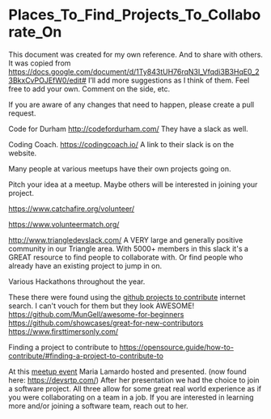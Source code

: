 # Places_To_Find_Projects_To_Collaborate_On

This document was created for my own reference. And to share with others.
It was copied from https://docs.google.com/document/d/1Ty843tUH76rqN3I_Vfqdi3B3HqE0_23BkxCvPOJEfW0/edit#
I’ll add more suggestions as I think of them. Feel free to add your own. Comment on the side, etc.

If you are aware of any changes that need to happen, please create a pull request.

Code for Durham http://codefordurham.com/ 
They have a slack as well.

Coding Coach. https://codingcoach.io/
A link to their slack is on the website.

Many people  at various meetups have their own projects going on.

Pitch your idea at a meetup. Maybe others will be interested in joining your project. 

https://www.catchafire.org/volunteer/

https://www.volunteermatch.org/

http://www.triangledevslack.com/
    A VERY large and generally positive community in our Triangle area.
    With 5000+ members in this slack it's a GREAT resource to find people to collaborate with.
    Or find people who already have an existing project to jump in on.

Various Hackathons throughout the year. 

These there were found using the [github projects to contribute](https://www.google.com/search?ei=meZAXNnkLKa2ggfz3JeABA&q=github+projects+to+contribute&oq=github+projects+to+&gs_l=psy-ab.3.0.0l4j0i22i30l6.3848.4165..5519...0.0..0.113.354.3j1......0....1..gws-wiz.......0i71j0i67.dwT_03tFmHQ) internet search.
I can't vouch for them but they look AWESOME!
    https://github.com/MunGell/awesome-for-beginners
    https://github.com/showcases/great-for-new-contributors
    https://www.firsttimersonly.com/

Finding a project to contribute to https://opensource.guide/how-to-contribute/#finding-a-project-to-contribute-to

At this [meetup event](https://www.meetup.com/DevsRTP/events/258294662/) Maria Lamardo hosted and presented. (now found here: https://devsrtp.com/) After her presentation we had the choice to join a software project. All three allow for some great real world experience as if you were collaborating on a team in a job. If you are interested in learning more and/or joining a software team, reach out to her. 
